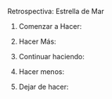 Retrospectiva: Estrella de Mar

1. Comenzar a Hacer:

2. Hacer Más:

3. Continuar haciendo:

4. Hacer menos:

5. Dejar de hacer:
